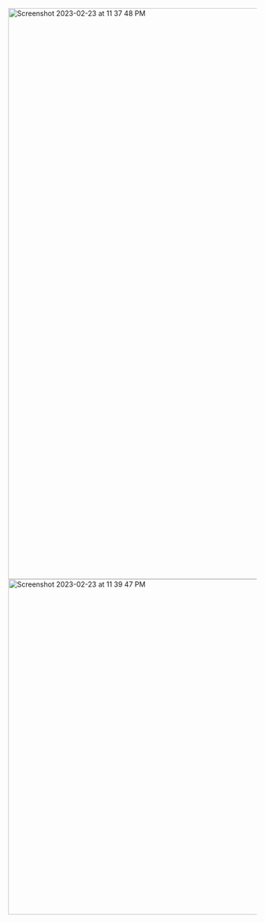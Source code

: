 <img width="1157" alt="Screenshot 2023-02-23 at 11 37 48 PM" src="https://user-images.githubusercontent.com/43849911/220992627-5887530e-0604-472f-a20b-df4395b0caba.png">

<img width="680" alt="Screenshot 2023-02-23 at 11 39 47 PM" src="https://user-images.githubusercontent.com/43849911/220993024-eae825e9-5ac5-4539-8b58-669a3701c7cf.png">

